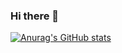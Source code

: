 ### Hi there 👋
[![Anurag's GitHub stats](https://github-readme-stats.vercel.app/api?username=Guucat)](https://github.com/anuraghazra/github-readme-stats)
<!--
**Guucat/Guucat** is a ✨ _special_ ✨ repository because its `README.md` (this file) appears on your GitHub profile.

Here are some ideas to get you started:

- 🔭 I’m currently working on ...
- 🌱 I’m currently learning ...
- 👯 I’m looking to collaborate on ...
- 🤔 I’m looking for help with ...
- 💬 Ask me about ...
- 📫 How to reach me: ...
- 😄 Pronouns: ...
- ⚡ Fun fact: ...
-->
